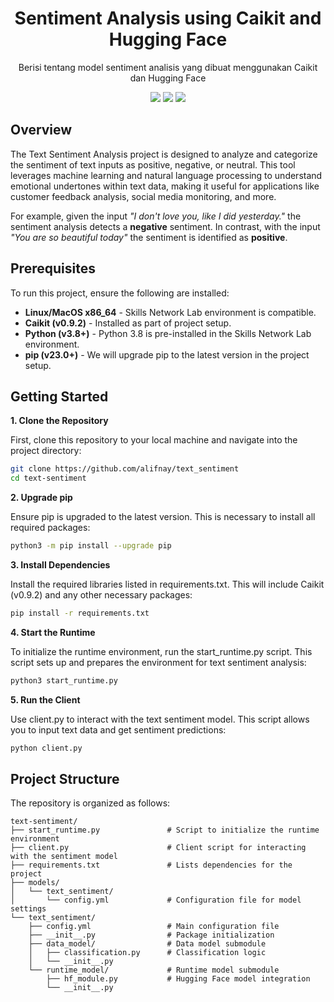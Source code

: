 <h1 align="center">Sentiment Analysis using Caikit and Hugging Face</h1>
<p align="center">Berisi tentang model sentiment analisis yang dibuat menggunakan Caikit dan Hugging Face</p>

<div align="center">
    <img src="https://img.shields.io/badge/python-3670A0?style=for-the-badge&logo=python&logoColor=ffdd54">
    <img src="https://img.shields.io/badge/SciPy-%230C55A5.svg?style=for-the-badge&logo=scipy&logoColor=%white">
    <img src="https://img.shields.io/badge/PyTorch-%23EE4C2C.svg?style=for-the-badge&logo=PyTorch&logoColor=white">
</div>

## Overview

The Text Sentiment Analysis project is designed to analyze and categorize the sentiment of text inputs as positive, negative, or neutral. This tool leverages machine learning and natural language processing to understand emotional undertones within text data, making it useful for applications like customer feedback analysis, social media monitoring, and more.

For example, given the input *"I don't love you, like I did yesterday."* the sentiment analysis detects a **negative** sentiment. In contrast, with the input *"You are so beautiful today"* the sentiment is identified as **positive**.

## Prerequisites

To run this project, ensure the following are installed:

- **Linux/MacOS x86_64** - Skills Network Lab environment is compatible.
- **Caikit (v0.9.2)** - Installed as part of project setup.
- **Python (v3.8+)** - Python 3.8 is pre-installed in the Skills Network Lab environment.
- **pip (v23.0+)** - We will upgrade pip to the latest version in the project setup.

## Getting Started

**1. Clone the Repository**

First, clone this repository to your local machine and navigate into the project directory:
```bash
git clone https://github.com/alifnay/text_sentiment
cd text-sentiment
```

**2. Upgrade pip**

Ensure pip is upgraded to the latest version. This is necessary to install all required packages:
```bash
python3 -m pip install --upgrade pip
```

**3. Install Dependencies**

Install the required libraries listed in requirements.txt. This will include Caikit (v0.9.2) and any other necessary packages:
```bash
pip install -r requirements.txt
```

**4. Start the Runtime**

To initialize the runtime environment, run the start_runtime.py script. This script sets up and prepares the environment for text sentiment analysis:
```bash
python3 start_runtime.py
```

**5. Run the Client**

Use client.py to interact with the text sentiment model. This script allows you to input text data and get sentiment predictions:
```bash
python client.py
```

## Project Structure

The repository is organized as follows:

```plaintext
text-sentiment/
├── start_runtime.py               # Script to initialize the runtime environment
├── client.py                      # Client script for interacting with the sentiment model
├── requirements.txt               # Lists dependencies for the project
├── models/                        
│   └── text_sentiment/
│       └── config.yml             # Configuration file for model settings
└── text_sentiment/                
    ├── config.yml                 # Main configuration file
    ├── __init__.py                # Package initialization
    ├── data_model/                # Data model submodule
    │   ├── classification.py      # Classification logic
    │   └── __init__.py            
    └── runtime_model/             # Runtime model submodule
        ├── hf_module.py           # Hugging Face model integration
        └── __init__.py
```
